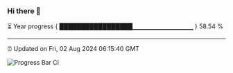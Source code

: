 ### Hi there 👋

⏳ Year progress { █████████████████▁▁▁▁▁▁▁▁▁▁▁▁▁ } 58.54 %

---

⏰ Updated on Fri, 02 Aug 2024 06:15:40 GMT

![Progress Bar CI](https://github.com/code-lakshay/GitHub-Actions-Demo/workflows/Progress%20Bar%20CI/badge.svg)
